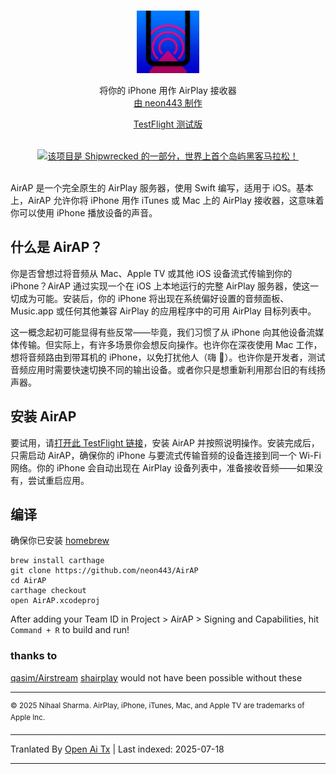 <div align="center"> 
    <br/>
    <p>
        <img src="https://github.com/neon443/AirAP/blob/main/AirAP/Assets.xcassets/AppIcon.appiconset/Icon.png?raw=true" title="cobalt" alt="cobalt logo" width="100" />
    </p>
    <p>
        将你的 iPhone 用作 AirPlay 接收器
        <br/>
        <a href="https://neon443.github.io">
            由 neon443 制作
        </a>
    </p>
    <p>
        <a href="https://testflight.apple.com/join/8aeqD8Q2">
            TestFlight 测试版
        </a>
    </p>
    <br/>
</div>

<div align="center">
  <a href="https://shipwrecked.hackclub.com/?t=ghrm" target="_blank">
    <img src="https://hc-cdn.hel1.your-objectstorage.com/s/v3/739361f1d440b17fc9e2f74e49fc185d86cbec14_badge.png" 
         alt="该项目是 Shipwrecked 的一部分，世界上首个岛屿黑客马拉松！" 
         style="width: 25%;">
  </a>
</div>

<br/>

AirAP 是一个完全原生的 AirPlay 服务器，使用 Swift 编写，适用于 iOS。基本上，AirAP 允许你将 iPhone 用作 iTunes 或 Mac 上的 AirPlay 接收器，这意味着你可以使用 iPhone 播放设备的声音。

## 什么是 AirAP？

你是否曾想过将音频从 Mac、Apple TV 或其他 iOS 设备流式传输到你的 iPhone？AirAP 通过实现一个在 iOS 上本地运行的完整 AirPlay 服务器，使这一切成为可能。安装后，你的 iPhone 将出现在系统偏好设置的音频面板、Music.app 或任何其他兼容 AirPlay 的应用程序中的可用 AirPlay 目标列表中。

这一概念起初可能显得有些反常——毕竟，我们习惯了从 iPhone 向其他设备流媒体传输。但实际上，有许多场景你会想反向操作。也许你在深夜使用 Mac 工作，想将音频路由到带耳机的 iPhone，以免打扰他人（嗨 👋）。也许你是开发者，测试音频应用时需要快速切换不同的输出设备。或者你只是想重新利用那台旧的有线扬声器。

## 安装 AirAP

要试用，请[打开此 TestFlight 链接](https://testflight.apple.com/join/8aeqD8Q2)，安装 AirAP 并按照说明操作。安装完成后，只需启动 AirAP，确保你的 iPhone 与要流式传输音频的设备连接到同一个 Wi-Fi 网络。你的 iPhone 会自动出现在 AirPlay 设备列表中，准备接收音频——如果没有，尝试重启应用。

## 编译

确保你已安装 [homebrew](https://brew.sh)
```
brew install carthage
git clone https://github.com/neon443/AirAP
cd AirAP
carthage checkout
open AirAP.xcodeproj
```
After adding your Team ID in Project > AirAP > Signing and Capabilities, hit `Command + R` to build and run! 

### thanks to

[qasim/Airstream](https://github.com/qasim/Airstream)
[shairplay](https://github.com/juhovh/shairplay)
would not have been possible without these

---

<sup>
&copy; 2025 Nihaal Sharma. AirPlay, iPhone, iTunes, Mac, and Apple TV are trademarks of Apple Inc.
</sup>




---


Tranlated By [Open Ai Tx](https://github.com/OpenAiTx/OpenAiTx) | Last indexed: 2025-07-18


---